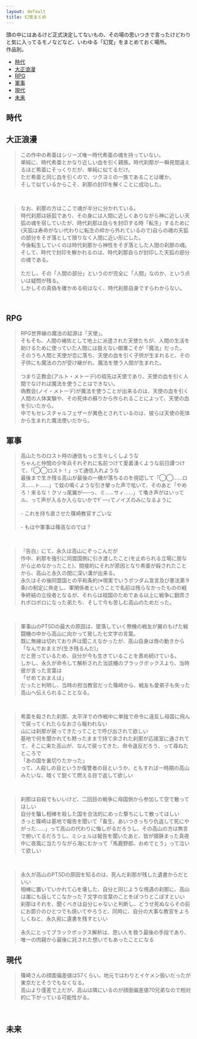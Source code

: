 ```yaml
---
layout: default
title: 幻覚まとめ
---
```

頭の中にはあるけど正式決定してないもの、その場の思いつきで言ったけどわりと気に入ってるモノなどなど、いわゆる「幻覚」をまとめておく場所。<br>
作品別。

- [時代](#時代)
- [大正浪漫](#大正浪漫)
- [RPG](#RPG)
- [軍事](#軍事)
- [現代](#現代)
- [未来](#未来)


<a name="時代"></a>
## 時代


<a name="大正浪漫"></a>
## 大正浪漫
> この作中の希亜はシリーズ唯一時代希亜の魂を持っていない。<br>
> 単純に、時代希亜とかなり近しい血を引く親族。時代刹那が一瞬見間違えるほど希亜にそっくりだが、単純に似てるだけ。<br>
> ただ希亜と同じ血を引くので、ツクヨミの一族であることは確か。<br>
> そして似ているからこそ、刹那の封印を解くことに成功した。<br>

<br>

> なお、刹那の方はここで魂が半分に分かれている。<br>
> 時代刹那は妖狐であり、その身には人間に近しくありながら神に近しい天狐の魂を宿していたが、時代刹那は自らを封印する時「転生」するために(天狐は寿命がない代わりに転生の枠から外れているので)自らの魂の天狐の部分をそぎ落として限りなく人間に近い形にした。<br>
> 今後転生していくのは時代刹那から神性をそぎ落とした人間の刹那の魂。<br>
> そして、時代で封印を解かれるのは、時代刹那自らが封印した天狐の部分の魂である。<br>
> <br>
> ただし、その「人間の部分」というのが完全に「人間」なのか、という点いは疑問が残る。<br>
> しかしその真偽を確かめる術はなく、時代刹那自身ですらわからない。<br>
<br>



<a name="RPG"></a>
## RPG

> RPG世界線の魔法の起源は「天使」。<br>
> そもそも、人間の補佐として地上に派遣された天使たちが、人間の生活を助けるために使っていた人間には扱えない御業こそが「魔法」だった。<br>
> そのうち人間と天使が恋に落ち、天使の血を引く子供が生まれると、その子供にも魔法の力が受け継がれ、魔法を使う人間が生まれた。<br>
> <br>
> つまり正教会(アルト・メトーデ)の祖先は天使であり、天使の血を引く人間でなければ魔法を使うことはできない。<br>
> 偽教会(ノイ・メトーデ)が魔法を使うことが出来るのは、天使の血を引く人間の人体実験や、その死体の蘇りから作られることによって、天使の血を引いたから。<br>
> 中でもセレスチャルフェザーが異色とされているのは、彼らは天使の死体から生まれた魔法使いだから。<br>

<a name="軍事"></a>
## 軍事
 
> 高山たちのロスト時の通信もっと生々しくしような<br>
> ちゃんと仲間の少年兵それぞれに名前つけて愛着湧くような前日譚つけて、「◯◯ロスト！」って通信入れような<br>
> 最後まで生き残る高山が最後の一機が落ちるのを視認して「◯◯……ロス……ト……」て蚊の鳴くような引き攣った声で呟いて、そのあと「やめろ！来るな！クソっ尾翼が──っ、ミ……サィ……」て喚き声がはいってル、って声が入るか入らないかでｻﾞｰｰｯてノイズのみになるように<br>
> <br>
>     - これを持ち直させた篠崎教官すごいな<br>
> <br>
>     - もはや軍事は篠高なのでは？<br>

<br>
    
> 『告白』にて、永久は高山にぞっこんだが<br>
> 作中、刹那を強引に同盟国側に引き渡したこと(を止められる立場に居ながら止めなかったこと)、間接的にそれが原因となり希亜が殺されたことから、高山と永久の間に深い溝が出来る。<br>
> 永久はその後同盟国との平和条約(※現実でいうポツダム宣言及び憲法第９条)の制定に奔走し、軍関係者ということで名前は残らなかったものの戦争終結の立役者となるが、それらは祖国のためである以上に戦争に翻弄されボロボロになった弟たち、そして今も苦しむ高山のためだった。<br>

<br>


> 軍事山のPTSDの最大の原因は、墜落していく僚機の戦友が翼のもげた戦闘機の中から高山に向かって発した七文字の言葉。<br>
> 既に無線は切れており声は聞こえなかったが、高山自身は唇の動きから<br>
> 「なんでおまえが(生き残るんだ)」<br>
> だと思っているため、自分が今も生きていることを責め続けている。<br>
> しかし、永久が命令して解析された当該機のブラックボックスより、当時彼が言った言葉は<br>
> 「せめておまえは」<br>
> だったと判明し、当時の担当教官だった篠崎から、戦友も愛弟子も失った高山へ伝えられることとなる。<br>
<br>


> 希亜を殺された刹那、太平洋での作戦中に単独で命令に違反し母国に飛んで戻ってくれたらなおさら報われない<br>
> 山には刹那が戻ってきたってことで呼び出されて欲しい<br>
> 基地で何を聞かれても黙ったままで持て余された刹那が応接室に通されてて、そこに来た高山が、なんで戻ってきた、命令違反だろう、って尋ねたところで<br>
> 「あの国を裏切りたかった」<br>
> って、人殺しの目というか復讐者の目というか、ともすれば一時期の高山みたいな、暗くて鋭くて燃える目で返して欲しい<br>

<br>


> 刹那は自殺でもいいけど、二回目の戦争に母国側から参加して空で散ってほしい<br>
> 自分を騙し相棒を殺した国を合法的にめった撃ちにして散ってほしい<br>
> きっと篠崎は基地で報告を聞いて「畜生、あいつきっちり仇返して死にやがった……」って高山の代わりに悔しがるだろうし、その高山の方は無言で俯いてるだろうし、ミシェルは報告を聞いたあと、皆が寝静まった真夜中に夜風に当たりながら海にむかって「馬鹿野郎、おめでとう」って泣いて欲しい<br>

<br>

> 永久が高山のPTSDの原因を知るのは、死んだ刹那が残した遺書からだといい<br>
> 相棒に置いていかれて心を壊した、自分と同じような境遇の刹那に、高山は誰にも話してこなかった７文字の言葉のことをぽつりとこぼすといい<br>
> 刹那はそれを、聞くべきは自分じゃないと判断し、どうせ死ぬならその前にお節介のひとつでも焼いてやろうと、同時に、自分の大事な教官をよろしくねと、永久宛に遺書を残すといい<br>
> <br>
> 永久にとってブラックボックス解析は、思い人を救う最後の手段であり、唯一の肉親から最後に託された想いでもあったことになる<br>



<a name="現代"></a>
## 現代


> 篠崎さんの顔面偏差値は57くらい。地元ではわりとイケメン扱いだったが東京だとそうでもなくなる。<br>
> 高山より僅差で上だが、高山は隣にいるのが顔面偏差値70兄弟なので相対的に下がっている可能性がる。<br>


<br>

<a name="未来"></a>
## 未来
